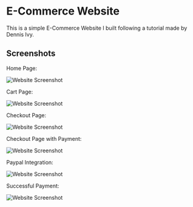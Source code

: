 
# E-Commerce Website

This is a simple E-Commerce Website I built following a tutorial made by Dennis Ivy.


## Screenshots


Home Page:

![Website Screenshot](https://github.com/izzatkarimov/e-commerce/assets/108251704/38f04552-7736-4ceb-a708-308d8b0bb88e)

Cart Page:

![Website Screenshot](https://github.com/izzatkarimov/e-commerce/assets/108251704/b65615c0-9490-40bf-94ec-455dde196d6b)

Checkout Page:

![Website Screenshot](https://github.com/izzatkarimov/e-commerce/assets/108251704/c01c8b28-c80d-4564-b697-7c5bd2ff3d84)

Checkout Page with Payment:

![Website Screenshot](https://github.com/izzatkarimov/e-commerce/assets/108251704/cec1c8ac-f961-4da4-9f3a-b888ea2b274f)

Paypal Integration:

![Website Screenshot](https://github.com/izzatkarimov/e-commerce/assets/108251704/99cc8cb6-6981-4316-9d2e-0e772a97c298)

Successful Payment:

![Website Screenshot](https://github.com/izzatkarimov/e-commerce/assets/108251704/034a9020-6da6-4db4-ae22-51c9f42ac05c)
